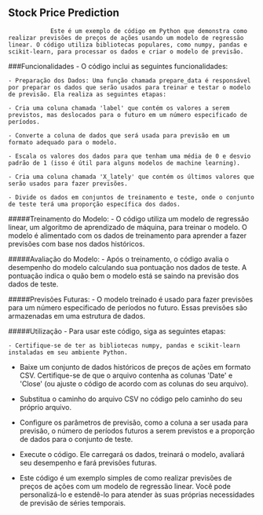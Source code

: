 ## Stock Price Prediction
                Este é um exemplo de código em Python que demonstra como realizar previsões de preços de ações usando um modelo de regressão linear. O código utiliza bibliotecas populares, como numpy, pandas e scikit-learn, para processar os dados e criar o modelo de previsão.

###Funcionalidades
    - O código inclui as seguintes funcionalidades:

    - Preparação dos Dados: Uma função chamada prepare_data é responsável por preparar os dados que serão usados para treinar e testar o modelo de previsão. Ela realiza as seguintes etapas:

    - Cria uma coluna chamada 'label' que contém os valores a serem previstos, mas deslocados para o futuro em um número especificado de períodos.

    - Converte a coluna de dados que será usada para previsão em um formato adequado para o modelo.

    - Escala os valores dos dados para que tenham uma média de 0 e desvio padrão de 1 (isso é útil para alguns modelos de machine learning).

    - Cria uma coluna chamada 'X_lately' que contém os últimos valores que serão usados para fazer previsões.

    - Divide os dados em conjuntos de treinamento e teste, onde o conjunto de teste terá uma proporção específica dos dados.

#####Treinamento do Modelo: 
    - O código utiliza um modelo de regressão linear, um algoritmo de aprendizado de máquina, para treinar o modelo. O modelo é alimentado com os dados de treinamento para aprender a fazer previsões com base nos dados históricos.

#####Avaliação do Modelo: 
    - Após o treinamento, o código avalia o desempenho do modelo calculando sua pontuação nos dados de teste. A pontuação indica o quão bem o modelo está se saindo na previsão dos dados de teste.

#####Previsões Futuras:
    - O modelo treinado é usado para fazer previsões para um número especificado de períodos no futuro. Essas previsões são armazenadas em uma estrutura de dados.

#####Utilização
    - Para usar este código, siga as seguintes etapas:

    - Certifique-se de ter as bibliotecas numpy, pandas e scikit-learn instaladas em seu ambiente Python.

- Baixe um conjunto de dados históricos de preços de ações em formato CSV. Certifique-se de que o arquivo contenha as colunas 'Date' e 'Close' (ou ajuste o código de acordo com as colunas do seu arquivo).

- Substitua o caminho do arquivo CSV no código pelo caminho do seu próprio arquivo.

- Configure os parâmetros de previsão, como a coluna a ser usada para previsão, o número de períodos futuros a serem previstos e a proporção de dados para o conjunto de teste.

- Execute o código. Ele carregará os dados, treinará o modelo, avaliará seu desempenho e fará previsões futuras.

- Este código é um exemplo simples de como realizar previsões de preços de ações com um modelo de regressão linear. Você pode personalizá-lo e estendê-lo para atender às suas próprias necessidades de previsão de séries temporais.